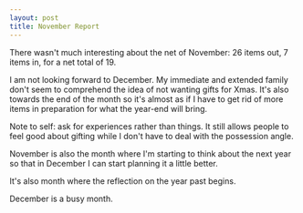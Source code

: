 ```yaml
---
layout: post
title: November Report
---
```


There wasn't much interesting about
the net of November: 26 items out,
7 items in, for a net total of 19.

I am not looking forward to December.
My immediate and extended family don't
seem to comprehend the idea of not wanting
gifts for Xmas. It's also towards the end
of the month so it's almost as if I have
to get rid of more items in preparation
for what the year-end will bring.

Note to self: ask for experiences
rather than things. It still allows
people to feel good about gifting
while I don't have to deal with the
possession angle.

November is also the month
where I'm starting to think
about the next year so that
in December I can start planning
it a little better.

It's also month where the reflection
on the year past begins.

December is a busy month.